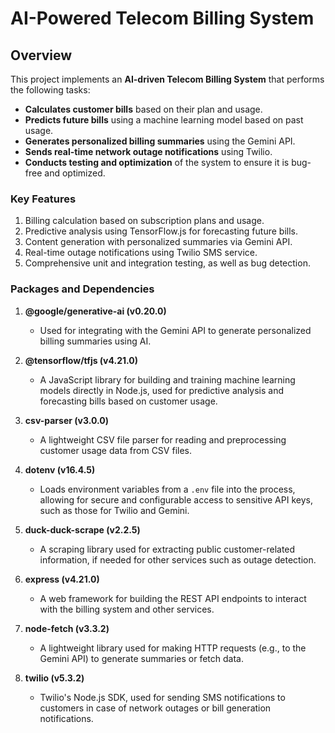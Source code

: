 # AI-Powered Telecom Billing System

## Overview

This project implements an **AI-driven Telecom Billing System** that performs the following tasks:
- **Calculates customer bills** based on their plan and usage.
- **Predicts future bills** using a machine learning model based on past usage.
- **Generates personalized billing summaries** using the Gemini API.
- **Sends real-time network outage notifications** using Twilio.
- **Conducts testing and optimization** of the system to ensure it is bug-free and optimized.

### Key Features
1. Billing calculation based on subscription plans and usage.
2. Predictive analysis using TensorFlow.js for forecasting future bills.
3. Content generation with personalized summaries via Gemini API.
4. Real-time outage notifications using Twilio SMS service.
5. Comprehensive unit and integration testing, as well as bug detection.

### Packages and Dependencies

1. **@google/generative-ai (v0.20.0)**  
   - Used for integrating with the Gemini API to generate personalized billing summaries using AI.

2. **@tensorflow/tfjs (v4.21.0)**  
   - A JavaScript library for building and training machine learning models directly in Node.js, used for predictive analysis and forecasting bills based on customer usage.

3. **csv-parser (v3.0.0)**  
   - A lightweight CSV file parser for reading and preprocessing customer usage data from CSV files.

4. **dotenv (v16.4.5)**  
   - Loads environment variables from a `.env` file into the process, allowing for secure and configurable access to sensitive API keys, such as those for Twilio and Gemini.

5. **duck-duck-scrape (v2.2.5)**  
   - A scraping library used for extracting public customer-related information, if needed for other services such as outage detection.

6. **express (v4.21.0)**  
   - A web framework for building the REST API endpoints to interact with the billing system and other services.

7. **node-fetch (v3.3.2)**  
   - A lightweight library used for making HTTP requests (e.g., to the Gemini API) to generate summaries or fetch data.

8. **twilio (v5.3.2)**  
   - Twilio's Node.js SDK, used for sending SMS notifications to customers in case of network outages or bill generation notifications.
